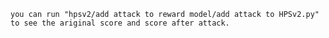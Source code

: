     you can run "hpsv2/add attack to reward model/add attack to HPSv2.py" to see the ariginal score and score after attack. 
